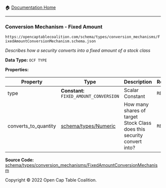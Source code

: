 :house: [Documentation Home](/README.md)

---

### Conversion Mechanism - Fixed Amount

`https://opencaptablecoalition.com/schema/types/conversion_mechanisms/FixedAmountConversionMechanism.schema.json`

_Describes how a security converts into a fixed amount of a stock class_

**Data Type:** `OCF TYPE`

**Properties:**

| Property             | Type                                               | Description                                                            | Required   |
| -------------------- | -------------------------------------------------- | ---------------------------------------------------------------------- | ---------- |
| type                 | **Constant:** `FIXED_AMOUNT_CONVERSION`            | Scalar Constant                                                        | `REQUIRED` |
| converts_to_quantity | [schema/types/Numeric](/docs/schema/types/Numeric) | How many shares of target Stock Class does this security convert into? | `REQUIRED` |

**Source Code:** [schema/types/conversion_mechanisms/FixedAmountConversionMechanism](/schema/types/conversion_mechanisms/FixedAmountConversionMechanism.schema.json)

Copyright © 2022 Open Cap Table Coalition.
